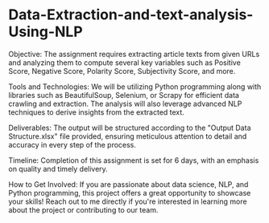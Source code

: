 # Data-Extraction-and-text-analysis-Using-NLP

Objective: The assignment requires extracting article texts from given URLs and analyzing them to compute several key variables such as Positive Score, Negative Score, Polarity Score, Subjectivity Score, and more.

Tools and Technologies: We will be utilizing Python programming along with libraries such as BeautifulSoup, Selenium, or Scrapy for efficient data crawling and extraction. The analysis will also leverage advanced NLP techniques to derive insights from the extracted text.

Deliverables: The output will be structured according to the "Output Data Structure.xlsx" file provided, ensuring meticulous attention to detail and accuracy in every step of the process.

Timeline: Completion of this assignment is set for 6 days, with an emphasis on quality and timely delivery.

How to Get Involved: If you are passionate about data science, NLP, and Python programming, this project offers a great opportunity to showcase your skills! Reach out to me directly if you're interested in learning more about the project or contributing to our team.

